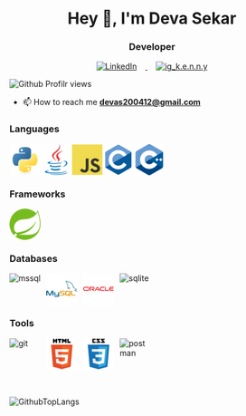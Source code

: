 
<h1 align="center">Hey 👋, I'm Deva Sekar</h1>
<h3 align="center">Developer</h3>
<div align="center">
  <a href="https://www.linkedin.com/in/devasekar12/" target="_blank" rel="noreferrer">
    <img src="https://raw.githubusercontent.com/rahuldkjain/github-profile-readme-generator/master/src/images/icons/Social/linked-in-alt.svg" alt="LinkedIn" height="30" width="40" style="margin: 0 15px;" />
  </a>
  
    
  </a>
 
  </a>
  <a href="https://instagram.com/?" target="_blank" rel="noreferrer">
    <img src="https://raw.githubusercontent.com/rahuldkjain/github-profile-readme-generator/master/src/images/icons/Social/instagram.svg" alt="ig_k.e.n.n.y" height="30" width="40" style="margin: 0 15px;" />
  </a>
</div>

<p align="left"> <img src="https://komarev.com/ghpvc/?username=KarthickeyanM&label=Profile%20views&color=0e75b6&style=flat" alt="Github Profilr views" /> </p>

<!--<p align="center">
  <a href="https://github.com/ryo-ma/github-profile-trophy">
    <img src="https://github-profile-trophy.vercel.app/?username=KarthickeyanM" alt="GithubTrophy" />
  </a> 
</p> -->

- 📫 How to reach me **devas200412@gmail.com**

<h3>Languages</h3>
<div style="display: flex; flex-wrap: wrap;">
  <img src="https://raw.githubusercontent.com/devicons/devicon/master/icons/python/python-original.svg" alt="python" width="55" height="55" />
  <img src="https://raw.githubusercontent.com/devicons/devicon/master/icons/java/java-original.svg" alt="java" width="55" height="55"/>
  <img src="https://raw.githubusercontent.com/devicons/devicon/master/icons/javascript/javascript-original.svg" alt="javascript" width="55" height="55" />
  <img src="https://raw.githubusercontent.com/devicons/devicon/master/icons/c/c-original.svg" alt="c" width="55" height="55" />
  <img src="https://raw.githubusercontent.com/devicons/devicon/master/icons/cplusplus/cplusplus-original.svg" alt="cplusplus" width="55" height="55" />
  <!--<img src="https://raw.githubusercontent.com/devicons/devicon/master/icons/typescript/typescript-original.svg" alt="typescript" width="55" height="55" />
  <img src="https://raw.githubusercontent.com/devicons/devicon/master/icons/csharp/csharp-original.svg" alt="csharp" width="55" height="55" />-->
  
</div>

<h3>Frameworks</h3>
<div style="display: flex; flex-wrap: wrap; gap: 10px;">
  <img src="https://raw.githubusercontent.com/devicons/devicon/ca28c779441053191ff11710fe24a9e6c23690d6/icons/spring/spring-original.svg" alt="bootstrap" width="55" height="55"  />
  <!--<img src="https://raw.githubusercontent.com/devicons/devicon/master/icons/react/react-original-wordmark.svg" alt="react" width="55" height="55" />
  <img src="https://reactnative.dev/img/header_logo.svg" alt="reactnative" width="55" height="55" style="margin-right: 10px;" />-->
<!--<img src="https://raw.githubusercontent.com/devicons/devicon/master/icons/numpy/numpy-original.svg" alt="numpy" width="55" height="55"/>
  <img src="https://raw.githubusercontent.com/devicons/devicon/refs/heads/master/icons/pandas/pandas-original.svg" alt="pandas" width="55" height="55"/>
  <img src="https://github.com/devicons/devicon/raw/refs/heads/master/icons/matplotlib/matplotlib-plain-wordmark.svg" alt="matplotlib" width="55" height="55"/>
  <img src="https://github.com/devicons/devicon/raw/refs/heads/master/icons/scikitlearn/scikitlearn-original.svg" alt="Scikitlearn" width="55" height="55"/>
  <img src="https://github.com/devicons/devicon/raw/refs/heads/master/icons/tensorflow/tensorflow-original.svg" alt="TensorFlow" width="55" height="55"/>
  <img src="https://github.com/devicons/devicon/raw/refs/heads/master/icons/flask/flask-original-wordmark.svg" alt="Flask" width="55" height="55"/>
  <img src="https://github.com/devicons/devicon/raw/refs/heads/master/icons/django/django-plain-wordmark.svg" alt="Django" width="55" height="55"/> -->
</div> 

<h3>Databases</h3>
<div style="display: flex; flex-wrap: wrap; gap: 10px;">
  <img src="https://www.svgrepo.com/show/303229/microsoft-sql-server-logo.svg" alt="mssql" width="55" height="55"/>
  <img src="https://raw.githubusercontent.com/devicons/devicon/master/icons/mysql/mysql-original-wordmark.svg" alt="mysql" width="55" height="55" />
  <img src="https://raw.githubusercontent.com/devicons/devicon/master/icons/oracle/oracle-original.svg" alt="oracle" width="55" height="55" />
  
  <img src="https://www.vectorlogo.zone/logos/sqlite/sqlite-icon.svg" alt="sqlite" width="55" height="55" />
</div>

<h3>Tools</h3>
<div style="display: flex; flex-wrap: wrap; gap: 10px;">
<!--  <img src="https://www.vectorlogo.zone/logos/figma/figma-icon.svg" alt="figma" width="55" height="55" /> -->
  <img src="https://www.vectorlogo.zone/logos/git-scm/git-scm-icon.svg" alt="git" width="55" height="55" />
  <img src="https://raw.githubusercontent.com/devicons/devicon/master/icons/html5/html5-original-wordmark.svg" alt="html5" width="55" height="55" />
  <img src="https://raw.githubusercontent.com/devicons/devicon/master/icons/css3/css3-original-wordmark.svg" alt="css3" width="55" height="55" />
      
  <img src="https://www.vectorlogo.zone/logos/getpostman/getpostman-icon.svg" alt="postman" width="55" height="55" />
</div>

<br>
<br>
<!-- <p>
  <img align="center" src="https://github-readme-streak-stats.herokuapp.com/?user=KarthickeyanM&" alt="StreakStats" />
</p> -->
<div style="display:flex;">
<!--   <p>
    <img align="center" src="https://github-readme-stats.vercel.app/api?username=KarthickeyanM&show_icons=true&locale=en" alt="GithubStats" />
  </p> -->
  <p>
    <img align="left" src="https://github-readme-stats.vercel.app/api/top-langs?username=KarthickeyanM&show_icons=true&locale=en&layout=compact" alt="GithubTopLangs" />
  </p>
</div>

<!--
**KarthickeyanM/KarthickeyanM** is a ✨ _special_ ✨ repository because its `README.md` (this file) appears on your GitHub profile.

Here are some ideas to get you started:

- 🔭 I’m currently working on ...
- 🌱 I’m currently learning ...
- 👯 I’m looking to collaborate on ...
- 🤔 I’m looking for help with ...
- 💬 Ask me about ...
- 📫 How to reach me: ...
- 😄 Pronouns: ...
- ⚡ Fun fact: ...
-->
<!--
**Devasekar1/Devasekar1** is a ✨ _special_ ✨ repository because its `README.md` (this file) appears on your GitHub profile.

Here are some ideas to get you started:

- 🔭 I’m currently working on ...
- 🌱 I’m currently learning ...
- 👯 I’m looking to collaborate on ...
- 🤔 I’m looking for help with ...
- 💬 Ask me about ...
- 📫 How to reach me: ...
- 😄 Pronouns: ...
- ⚡ Fun fact: ...
-->
